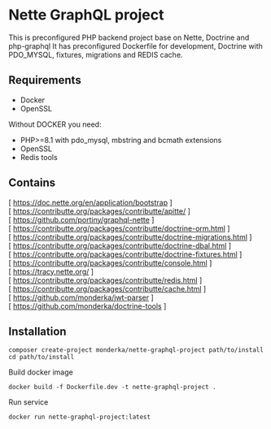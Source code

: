 # Nette GraphQL project
This is preconfigured PHP backend project base on Nette, Doctrine and php-graphql
It has preconfigured Dockerfile for development, Doctrine with PDO_MYSQL, fixtures, migrations and REDIS cache.

## Requirements
- Docker
- OpenSSL

Without DOCKER you need:    
- PHP>=8.1 with pdo_mysql, mbstring and bcmath extensions
- OpenSSL
- Redis tools

## Contains
[ https://doc.nette.org/en/application/bootstrap ]    
[ https://contributte.org/packages/contributte/apitte/ ]    
[ https://github.com/portiny/graphql-nette ]    
[ https://contributte.org/packages/contributte/doctrine-orm.html ]    
[ https://contributte.org/packages/contributte/doctrine-migrations.html ]    
[ https://contributte.org/packages/contributte/doctrine-dbal.html ]    
[ https://contributte.org/packages/contributte/doctrine-fixtures.html ]    
[ https://contributte.org/packages/contributte/console.html ]    
[ https://tracy.nette.org/ ]    
[ https://contributte.org/packages/contributte/redis.html ]    
[ https://contributte.org/packages/contributte/cache.html ]    
[ https://github.com/monderka/jwt-parser ]    
[ https://github.com/monderka/doctrine-tools ]

## Installation
```
composer create-project monderka/nette-graphql-project path/to/install
cd path/to/install
```

Build docker image
```
docker build -f Dockerfile.dev -t nette-graphql-project .
```

Run service
```
docker run nette-graphql-project:latest
```
